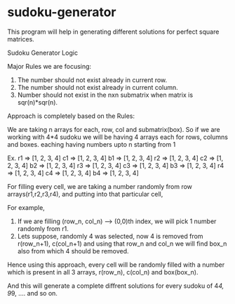 # sudoku-generator
This program will help in generating different solutions for perfect square matrices.

Sudoku Generator Logic

Major Rules we are focusing:
1. The number should not exist already in current row.
2. The number should not exist already in current column.
3. Number should not exist in the nxn submatrix when matrix is sqr(n)*sqr(n).

Approach is completely based on the Rules:

We are taking n arrays for each, row, col and submatrix(box). So if we are working with 4*4 sudoku we will be having 4 arrays each for rows, columns and boxes. eaching having numbers upto n starting from 1

Ex.
  r1 => [1, 2, 3, 4]
  c1 => [1, 2, 3, 4]
  b1 => [1, 2, 3, 4]
  r2 => [1, 2, 3, 4]
  c2 => [1, 2, 3, 4]
  b2 => [1, 2, 3, 4]
  r3 => [1, 2, 3, 4]
  c3 => [1, 2, 3, 4]
  b3 => [1, 2, 3, 4]
  r4 => [1, 2, 3, 4]
  c4 => [1, 2, 3, 4]
  b4 => [1, 2, 3, 4]

For filling every cell, we are taking a number randomly from row arrays(r1,r2,r3,r4), and putting into that particular cell,

For example,
1. If we are filling (row_n, col_n) --> (0,0)th index, we will pick 1 number randomly from r1.
2. Lets suppose, randomly 4 was selected, now 4 is removed from r(row_n+1), c(col_n+1) and using that row_n and col_n we will find box_n also from which 4 should be removed.

Hence using this approach, every cell will be randomly filled with a number which is present in all 3 arrays, r(row_n), c(col_n) and box(box_n).

And this will generate a complete diffrent solutions for every sudoku of 4*4, 9*9, .... and so on.
